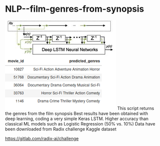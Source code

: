 # NLP--film-genres-from-synopsis
![LSTM](LSTM.png)
This script returns the genres from the film synopsis 
Best results have been obtained with deep learning, coding a very simple Keras LSTM.
Higher accuracy than classical ML models such as Logistic Regression (50% vs. 10%)
Data have been downloaded from Radix challenge Kaggle dataset

https://gitlab.com/radix-ai/challenge
